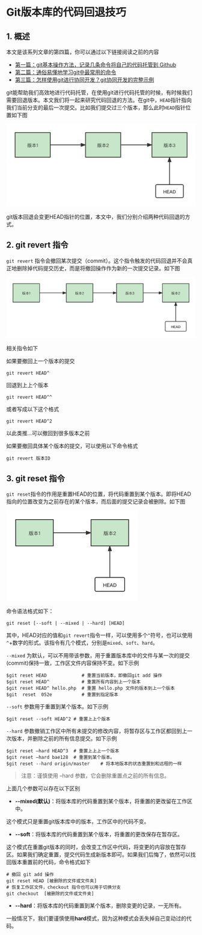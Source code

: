 # Git版本库的代码回退技巧

## 1. 概述

本文是该系列文章的第四篇，你可以通过以下链接阅读之前的内容

- [第一篇：git基本操作方法，记录几条命令将自己的代码托管到 Github](../README.md)
- [第二篇：通俗易懂地学习git中最常用的命令](./note-01.md)
- [第三篇：怎样使用git进行协同开发？git协同开发的完整示例](./note-02.md)



git能帮助我们高效地进行代码托管，在使用git进行代码托管的时候，有时候我们需要回退版本。本文我们将一起来研究代码回退的方法。在git中，`HEAD`指针指向我们当前分支的最后一次提交。比如我们提交过三个版本，那么此时`HEAD`指针位置如下图

![note-03-1](../img/note-03-1.png)

git版本回退会变更HEAD指针的位置，本文中，我们分别介绍两种代码回退的方式。


## 2. git revert 指令

`git revert` 指令会撤回某次提交（commit）。这个指令触发的代码回退并不会真正地删除掉代码提交历史，而是将撤回操作作为新的一次提交记录。如下图

![note-03-2](../img/note-03-2.png)



相关指令如下


如果要撤回上一个版本的提交
```shell
git revert HEAD^
```

回退到上上个版本
```shell
git revert HEAD^^
```

或者写成以下这个格式
```shell
git revert HEAD^2
```

以此类推...可以撤回到很多版本之前


如果要撤回具体某个版本的提交，可以使用以下命令格式
```shell
git revert 版本ID
```

## 3. git reset 指令

`git reset`指令的作用是重置HEAD的位置，将代码重置到某个版本。即将HEAD指向的位置改变为之前存在的某个版本，而后面的提交记录会被删除。如下图

![note-03-3](../img/note-03-3.png)


命令语法格式如下：

```
git reset [--soft | --mixed | --hard] [HEAD]
```

其中，HEAD对应的值和`git revert`指令一样，可以使用多个`^`符号，也可以使用`^`+数字的形式。该指令有几个模式，分别是`mixed`、`soft`、`hard`。

`--mixed` 为默认，可以不用带该参数，用于重置版本库中的文件与某一次的提交(commit)保持一致，工作区文件内容保持不变。如下示例

```shell
$git reset HEAD             # 重置当前版本，即撤回git add 操作
$git reset HEAD^            # 重置所有内容到上一个版本  
$git reset HEAD^ hello.php  # 重置 hello.php 文件的版本到上一个版本  
$git  reset  052e           # 重置到指定版本
```

`--soft` 参数用于重置到某个版本。如下示例
```shell
$git reset --soft HEAD^2 # 重置上上个版本
```

`--hard` 参数撤销工作区中所有未提交的修改内容，将暂存区与工作区都回到上一次版本，并删除之前的所有信息提交。如下示例
```shell
$git reset –hard HEAD^3  # 重置上上上一个版本  
$git reset –hard bae128  # 重置到某个版本。 
$git reset --hard origin/master    # 将本地版本的状态重置到和远程的一样 
```
> 注意：谨慎使用 –hard 参数，它会删除重置点之前的所有信息。


上面几个参数可以存在以下区别

- **--mixed(默认)**：将版本库的代码重置到某个版本，将重置的更改留在工作区中。

这个模式只是重置git版本库中的版本，工作区中的代码不变。

- **--soft**：将版本库的代码重置到某个版本，将重置的更改保存在暂存区。

这个模式在重置git版本的同时，会改变工作区中代码，将变更的内容放在暂存区。如果我们确定重置，提交代码生成新版本即可。如果我们后悔了，依然可以找回版本重置前的代码，命令格式如下

```shell
# 撤回 git add 操作
git reset HEAD [被删除的文件或文件夹]
# 恢复工作区文件，checkout 指令也可以用于切换分支
git checkout  [被删除的文件或文件夹]
```

- **--hard**：将版本库的代码重置到某个版本，删除变更的记录，一无所有。

一般情况下，我们要谨慎使用**hard**模式，因为这种模式会丢失掉自己变动过的代码。



